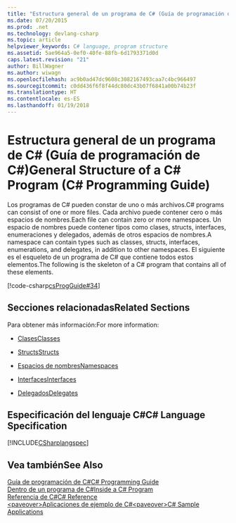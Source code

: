 ```yaml
---
title: "Estructura general de un programa de C# (Guía de programación de C#)"
ms.date: 07/20/2015
ms.prod: .net
ms.technology: devlang-csharp
ms.topic: article
helpviewer_keywords: C# language, program structure
ms.assetid: 5ae964a5-0ef0-40fe-88fb-6d1793371d0d
caps.latest.revision: "21"
author: BillWagner
ms.author: wiwagn
ms.openlocfilehash: ac9b0ad47dc9608c3082167493caa7c4bc966497
ms.sourcegitcommit: c0dd436f6f8f44dc80dc43b07f6841a00b74b23f
ms.translationtype: HT
ms.contentlocale: es-ES
ms.lasthandoff: 01/19/2018
---
```

# <a name="general-structure-of-a-c-program-c-programming-guide"></a><span data-ttu-id="f893b-102">Estructura general de un programa de C# (Guía de programación de C#)</span><span class="sxs-lookup"><span data-stu-id="f893b-102">General Structure of a C# Program (C# Programming Guide)</span></span>
<span data-ttu-id="f893b-103">Los programas de C# pueden constar de uno o más archivos.</span><span class="sxs-lookup"><span data-stu-id="f893b-103">C# programs can consist of one or more files.</span></span> <span data-ttu-id="f893b-104">Cada archivo puede contener cero o más espacios de nombres.</span><span class="sxs-lookup"><span data-stu-id="f893b-104">Each file can contain zero or more namespaces.</span></span> <span data-ttu-id="f893b-105">Un espacio de nombres puede contener tipos como clases, structs, interfaces, enumeraciones y delegados, además de otros espacios de nombres.</span><span class="sxs-lookup"><span data-stu-id="f893b-105">A namespace can contain types such as classes, structs, interfaces, enumerations, and delegates, in addition to other namespaces.</span></span> <span data-ttu-id="f893b-106">El siguiente es el esqueleto de un programa de C# que contiene todos estos elementos.</span><span class="sxs-lookup"><span data-stu-id="f893b-106">The following is the skeleton of a C# program that contains all of these elements.</span></span>  
  
 [!code-csharp[csProgGuide#34](../../../csharp/programming-guide/inside-a-program/codesnippet/CSharp/general-structure-of-a-csharp-program_1.cs)]  
  
## <a name="related-sections"></a><span data-ttu-id="f893b-107">Secciones relacionadas</span><span class="sxs-lookup"><span data-stu-id="f893b-107">Related Sections</span></span>  
 <span data-ttu-id="f893b-108">Para obtener más información:</span><span class="sxs-lookup"><span data-stu-id="f893b-108">For more information:</span></span>  
  
-   [<span data-ttu-id="f893b-109">Clases</span><span class="sxs-lookup"><span data-stu-id="f893b-109">Classes</span></span>](../../../csharp/programming-guide/classes-and-structs/classes.md)  
  
-   [<span data-ttu-id="f893b-110">Structs</span><span class="sxs-lookup"><span data-stu-id="f893b-110">Structs</span></span>](../../../csharp/programming-guide/classes-and-structs/structs.md)  
  
-   [<span data-ttu-id="f893b-111">Espacios de nombres</span><span class="sxs-lookup"><span data-stu-id="f893b-111">Namespaces</span></span>](../../../csharp/programming-guide/namespaces/index.md)  
  
-   [<span data-ttu-id="f893b-112">Interfaces</span><span class="sxs-lookup"><span data-stu-id="f893b-112">Interfaces</span></span>](../../../csharp/programming-guide/interfaces/index.md)  
  
-   [<span data-ttu-id="f893b-113">Delegados</span><span class="sxs-lookup"><span data-stu-id="f893b-113">Delegates</span></span>](../../../csharp/programming-guide/delegates/index.md)  
  
## <a name="c-language-specification"></a><span data-ttu-id="f893b-114">Especificación del lenguaje C#</span><span class="sxs-lookup"><span data-stu-id="f893b-114">C# Language Specification</span></span>  
 [!INCLUDE[CSharplangspec](~/includes/csharplangspec-md.md)]  
  
## <a name="see-also"></a><span data-ttu-id="f893b-115">Vea también</span><span class="sxs-lookup"><span data-stu-id="f893b-115">See Also</span></span>  
 [<span data-ttu-id="f893b-116">Guía de programación de C#</span><span class="sxs-lookup"><span data-stu-id="f893b-116">C# Programming Guide</span></span>](../../../csharp/programming-guide/index.md)  
 [<span data-ttu-id="f893b-117">Dentro de un programa de C#</span><span class="sxs-lookup"><span data-stu-id="f893b-117">Inside a C# Program</span></span>](../../../csharp/programming-guide/inside-a-program/index.md)  
 [<span data-ttu-id="f893b-118">Referencia de C#</span><span class="sxs-lookup"><span data-stu-id="f893b-118">C# Reference</span></span>](../../../csharp/language-reference/index.md)  
 [<span data-ttu-id="f893b-119">\<paveover>Aplicaciones de ejemplo de C#</span><span class="sxs-lookup"><span data-stu-id="f893b-119">\<paveover>C# Sample Applications</span></span>](http://msdn.microsoft.com/library/9a9d7aaa-51d3-4224-b564-95409b0f3e15)
